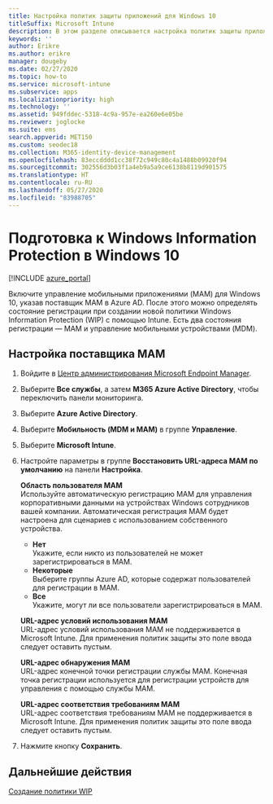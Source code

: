 ```yaml
---
title: Настройка политик защиты приложений для Windows 10
titleSuffix: Microsoft Intune
description: В этом разделе описывается настройка политик защиты приложений (APP) для устройств с Windows 10.
keywords: ''
author: Erikre
ms.author: erikre
manager: dougeby
ms.date: 02/27/2020
ms.topic: how-to
ms.service: microsoft-intune
ms.subservice: apps
ms.localizationpriority: high
ms.technology: ''
ms.assetid: 949fddec-5318-4c9a-957e-ea260e6e05be
ms.reviewer: joglocke
ms.suite: ems
search.appverid: MET150
ms.custom: seodec18
ms.collection: M365-identity-device-management
ms.openlocfilehash: 83eccdddd1cc38f72c949c80c4a1488b09920f94
ms.sourcegitcommit: 302556d3b03f1a4eb9a5a9ce6138b8119d901575
ms.translationtype: HT
ms.contentlocale: ru-RU
ms.lasthandoff: 05/27/2020
ms.locfileid: "83988705"
---
```

# <a name="get-ready-for-windows-information-protection-in-windows-10"></a>Подготовка к Windows Information Protection в Windows 10 

[!INCLUDE [azure_portal](../includes/azure_portal.md)]

Включите управление мобильными приложениями (MAM) для Windows 10, указав поставщик MAM в Azure AD. После этого можно определять состояние регистрации при создании новой политики Windows Information Protection (WIP) с помощью Intune. Есть два состояния регистрации — MAM и управление мобильными устройствами (MDM).

## <a name="to-configure-the-mam-provider"></a>Настройка поставщика MAM

1. Войдите в [Центр администрирования Microsoft Endpoint Manager](https://go.microsoft.com/fwlink/?linkid=2109431).
2. Выберите **Все службы**, а затем **M365 Azure Active Directory**, чтобы переключить панели мониторинга.
3. Выберите **Azure Active Directory**.
4. Выберите **Мобильность (MDM и MAM)** в группе **Управление**.
5. Выберите **Microsoft Intune**.
6. Настройте параметры в группе **Восстановить URL-адреса MAM по умолчанию** на панели **Настройка**.

   **Область пользователя MAM**  
   Используйте автоматическую регистрацию MAM для управления корпоративными данными на устройствах Windows сотрудников вашей компании. Автоматическая регистрация MAM будет настроена для сценариев с использованием собственного устройства.<ul><li>**Нет**<br>Укажите, если никто из пользователей не может зарегистрироваться в MAM.</li><li>**Некоторые**<br>Выберите группы Azure AD, которые содержат пользователей для регистрации в MAM.</li><li>**Все**<br>Укажите, могут ли все пользователи зарегистрироваться в MAM.</li></ul>

   **URL-адрес условий использования MAM**  
   URL-адрес условий использования MAM не поддерживается в Microsoft Intune. Для применения политик защиты это поле ввода следует оставить пустым.

   **URL-адрес обнаружения MAM**  
   URL-адрес конечной точки регистрации службы MAM. Конечная точка регистрации используется для регистрации устройств для управления с помощью службы MAM.

   **URL-адрес соответствия требованиям MAM**  
   URL-адрес соответствия требованиям MAM не поддерживается в Microsoft Intune. Для применения политик защиты это поле ввода следует оставить пустым. 

7. Нажмите кнопку **Сохранить**.

## <a name="next-steps"></a>Дальнейшие действия

[Создание политики WIP](windows-information-protection-policy-create.md)
